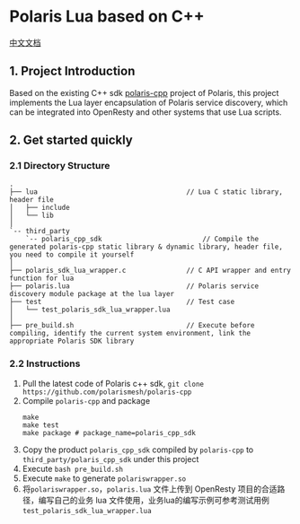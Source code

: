 # Polaris Lua based on C++

[中文文档](./README-zh.md)

## 1. Project Introduction 

Based on the existing C++ sdk [polaris-cpp](https://github.com/polarismesh/polaris-cpp)  project of Polaris, this project implements the Lua layer encapsulation of Polaris service discovery, which can be integrated into OpenResty and other systems that use Lua scripts. 
## 2. Get started quickly 
### 2.1 Directory Structure 
```
.
├── lua                                     // Lua C static library, header file 
│   ├── include
│   └── lib
│
`-- third_party
    `-- polaris_cpp_sdk                         // Compile the generated polaris-cpp static library & dynamic library, header file, you need to compile it yourself 
│
├── polaris_sdk_lua_wrapper.c               // C API wrapper and entry function for lua 
├── polaris.lua                             // Polaris service discovery module package at the lua layer 
├── test                                    // Test case 
│   └── test_polaris_sdk_lua_wrapper.lua
│
├── pre_build.sh                            // Execute before compiling, identify the current system environment, link the appropriate Polaris SDK library 
```

### 2.2 Instructions

1. Pull the latest code of Polaris c++ sdk, `git clone https://github.com/polarismesh/polaris-cpp`
2. Compile `polaris-cpp` and package 
    ```
    make
    make test
    make package # package_name=polaris_cpp_sdk
    ```
3. Copy the product `polaris_cpp_sdk` compiled by `polaris-cpp` to `third_party/polaris_cpp_sdk` under this project 
4. Execute `bash pre_build.sh` 
5. Execute `make` to generate `polariswrapper.so` 
6. 将`polariswrapper.so`，`polaris.lua` 文件上传到 OpenResty 项目的合适路径，编写自己的业务 lua 文件使用，业务lua的编写示例可参考测试用例 `test_polaris_sdk_lua_wrapper.lua`
